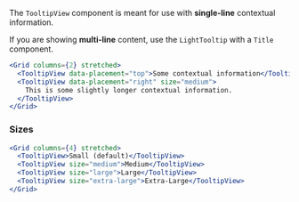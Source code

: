 The `TooltipView` component is meant for use with **single-line** contextual information.

If you are showing **multi-line** content, use the `LightTooltip` with a `Title` component.

```jsx
<Grid columns={2} stretched>
  <TooltipView data-placement="top">Some contextual information</TooltipView>
  <TooltipView data-placement="right" size="medium">
    This is some slightly longer contextual information.
  </TooltipView>
</Grid>
```

### Sizes

```jsx
<Grid columns={4} stretched>
  <TooltipView>Small (default)</TooltipView>
  <TooltipView size="medium">Medium</TooltipView>
  <TooltipView size="large">Large</TooltipView>
  <TooltipView size="extra-large">Extra-Large</TooltipView>
</Grid>
```
